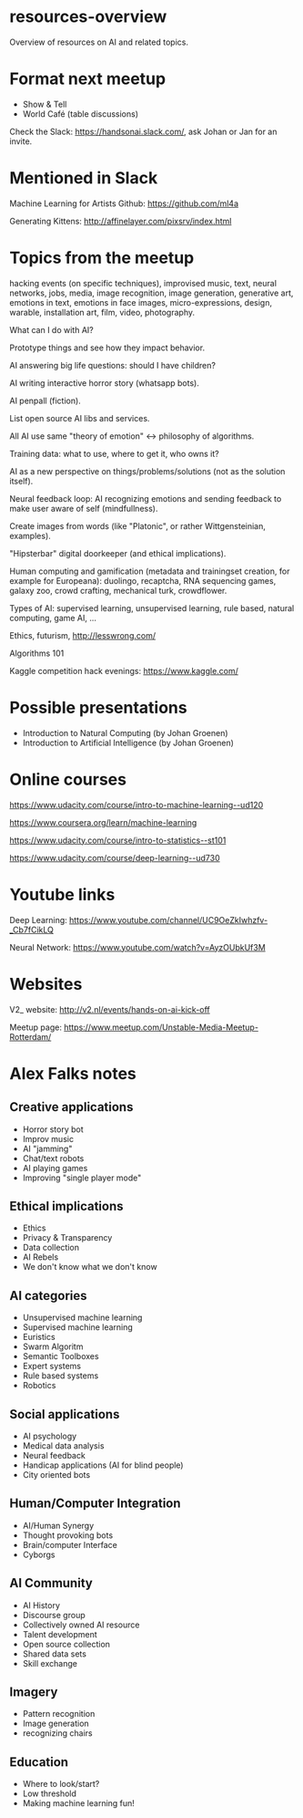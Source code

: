 # resources-overview
Overview of resources on AI and related topics.

# Format next meetup
- Show & Tell
- World Café (table discussions)

Check the Slack: https://handsonai.slack.com/, ask Johan or Jan for an invite.

# Mentioned in Slack
Machine Learning for Artists Github: https://github.com/ml4a

Generating Kittens: http://affinelayer.com/pixsrv/index.html

# Topics from the meetup
hacking events (on specific techniques), improvised music, text, neural networks, jobs, media, image recognition, image generation, generative art, emotions in text, emotions in face images, micro-expressions, design, warable, installation art, film, video, photography.

What can I do with AI?

Prototype things and see how they impact behavior.

AI answering big life questions: should I have children?

AI writing interactive horror story (whatsapp bots).

AI penpall (fiction).

List open source AI libs and services.

All AI use same "theory of emotion" <-> philosophy of algorithms.

Training data: what to use, where to get it, who owns it?

AI as a new perspective on things/problems/solutions (not as the solution itself).

Neural feedback loop: AI recognizing emotions and sending feedback to make user aware of self (mindfullness).

Create images from words (like "Platonic", or rather Wittgensteinian, examples).

"Hipsterbar" digital doorkeeper (and ethical implications).

Human computing and gamification (metadata and trainingset creation, for example for Europeana): duolingo, recaptcha, RNA sequencing games, galaxy zoo, crowd crafting, mechanical turk, crowdflower.

Types of AI: supervised learning, unsupervised learning, rule based, natural computing, game AI, ...

Ethics, futurism, http://lesswrong.com/

Algorithms 101

Kaggle competition hack evenings: https://www.kaggle.com/

# Possible presentations
- Introduction to Natural Computing (by Johan Groenen)
- Introduction to Artificial Intelligence (by Johan Groenen)

# Online courses
https://www.udacity.com/course/intro-to-machine-learning--ud120

https://www.coursera.org/learn/machine-learning

https://www.udacity.com/course/intro-to-statistics--st101

https://www.udacity.com/course/deep-learning--ud730

# Youtube links
Deep Learning: https://www.youtube.com/channel/UC9OeZkIwhzfv-_Cb7fCikLQ

Neural Network: https://www.youtube.com/watch?v=AyzOUbkUf3M

# Websites
V2_ website: http://v2.nl/events/hands-on-ai-kick-off

Meetup page: https://www.meetup.com/Unstable-Media-Meetup-Rotterdam/

# Alex Falks notes

## Creative applications
- Horror story bot
- Improv music
- AI "jamming"
- Chat/text robots
- AI playing games
- Improving "single player mode"

## Ethical implications
- Ethics
- Privacy & Transparency
- Data collection
- AI Rebels
- We don't know what we don't know

## AI categories
- Unsupervised machine learning
- Supervised machine learning
- Euristics
- Swarm Algoritm
- Semantic Toolboxes
- Expert systems
- Rule based systems
- Robotics

## Social applications
- AI psychology
- Medical data analysis
- Neural feedback
- Handicap applications (AI for blind people)
- City oriented bots 

## Human/Computer Integration
- AI/Human Synergy
- Thought provoking bots
- Brain/computer Interface
- Cyborgs

##  AI Community
- AI History
- Discourse group
- Collectively owned AI resource
- Talent development
- Open source collection
- Shared data sets
- Skill exchange

## Imagery
- Pattern recognition
- Image generation
- recognizing chairs

## Education
- Where to look/start?
- Low threshold
- Making machine learning fun!

